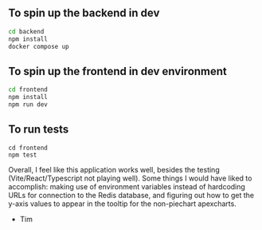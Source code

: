 ## To spin up the backend in dev

```sh
cd backend
npm install
docker compose up
```

## To spin up the frontend in dev environment

```sh
cd frontend
npm install
npm run dev
```

## To run tests

```
cd frontend
npm test
```

Overall, I feel like this application works well, besides the testing (Vite/React/Typescript not playing well). Some things I would have liked to accomplish: making use of environment variables instead of hardcoding URLs for connection to the Redis database, and figuring out how to get the y-axis values to appear in the tooltip for the non-piechart apexcharts.

- Tim
